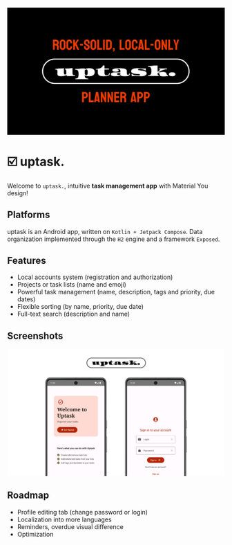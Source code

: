 ![Banner](img/banner.png)

# ☑️ uptask.

 Welcome to `uptask.`, intuitive **task management app** with Material You design!

## Platforms

uptask is an Android app, written on `Kotlin + Jetpack Compose`. 
Data organization implemented through the `H2` engine and a framework `Exposed`.

## Features

* Local accounts system (registration and authorization)
* Projects or task lists (name and emoji)
* Powerful task management (name, description, tags and priority, due dates)
* Flexible sorting (by name, priority, due date)
* Full-text search (description and name)

## Screenshots

![Screenshots](img/screenshots.png)

## Roadmap

* Profile editing tab (change password or login)
* Localization into more languages
* Reminders, overdue visual difference
* Optimization

